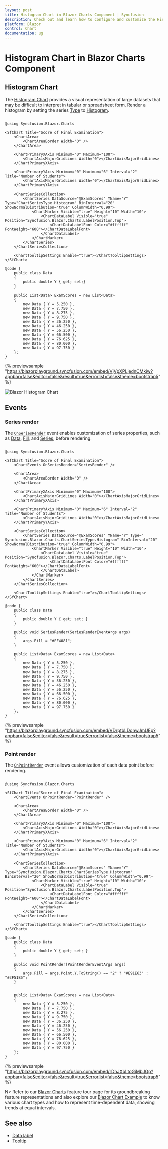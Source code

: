 ```yaml
---
layout: post
title: Histogram Chart in Blazor Charts Component | Syncfusion
description: Check out and learn how to configure and customize the Histogram Chart in Syncfusion Blazor Charts component.
platform: Blazor
control: Chart
documentation: ug
---
```


# Histogram Chart in Blazor Charts Component

## Histogram Chart

The [Histogram Chart](https://www.syncfusion.com/blazor-components/blazor-charts/chart-types/histogram-chart) provides a visual representation of large datasets that may be difficult to interpret in tabular or spreadsheet form. Render a histogram by setting the series [Type](https://help.syncfusion.com/cr/blazor/Syncfusion.Blazor.Charts.ChartSeries.html#Syncfusion_Blazor_Charts_ChartSeries_Type) to [Histogram](https://help.syncfusion.com/cr/blazor/Syncfusion.Blazor.Charts.ChartSeriesType.html#Syncfusion_Blazor_Charts_ChartSeriesType_Histogram).

```cshtml

@using Syncfusion.Blazor.Charts

<SfChart Title="Score of Final Examination">
    <ChartArea>
        <ChartAreaBorder Width="0" />
    </ChartArea>

    <ChartPrimaryXAxis Minimum="0" Maximum="100">
        <ChartAxisMajorGridLines Width="0"></ChartAxisMajorGridLines>
    </ChartPrimaryXAxis>

    <ChartPrimaryYAxis Minimum="0" Maximum="6" Interval="2" Title="Number of Students">
        <ChartAxisMajorGridLines Width="0"></ChartAxisMajorGridLines>
    </ChartPrimaryYAxis>

    <ChartSeriesCollection>
        <ChartSeries DataSource="@ExamScores" YName="Y" Type="ChartSeriesType.Histogram" BinInterval="20" ShowNormalDistribution="true" ColumnWidth="0.99">
            <ChartMarker Visible="true" Height="10" Width="10">
                <ChartDataLabel Visible="true" Position="Syncfusion.Blazor.Charts.LabelPosition.Top">
                    <ChartDataLabelFont Color="#ffffff" FontWeight="600"></ChartDataLabelFont>
                </ChartDataLabel>
            </ChartMarker>
        </ChartSeries>
    </ChartSeriesCollection>

    <ChartTooltipSettings Enable="true"></ChartTooltipSettings>
</SfChart>

@code {
    public class Data
    {
        public double Y { get; set;}
    }

    public List<Data> ExamScores = new List<Data>
	{
        new Data { Y = 5.250 },
        new Data { Y = 7.750 },
        new Data { Y = 8.275 },
        new Data { Y = 9.750 },
        new Data { Y = 36.250 },
        new Data { Y = 46.250 },
        new Data { Y = 56.250 },
        new Data { Y = 66.500 },
        new Data { Y = 76.625 },
        new Data { Y = 80.000 },
        new Data { Y = 97.750 }
    };
}

``` 
{% previewsample "https://blazorplayground.syncfusion.com/embed/VjVpXPLjednCMkiw?appbar=false&editor=false&result=true&errorlist=false&theme=bootstrap5" %}

![Blazor Histogram Chart](../images/othertypes/blazor-histogram-chart.png)

## Events

### Series render

The [`OnSeriesRender`](https://help.syncfusion.com/cr/blazor/Syncfusion.Blazor.Charts.ChartEvents.html#Syncfusion_Blazor_Charts_ChartEvents_OnSeriesRender) event enables customization of series properties, such as [Data](https://help.syncfusion.com/cr/blazor/Syncfusion.Blazor.Charts.SeriesRenderEventArgs.html#Syncfusion_Blazor_Charts_SeriesRenderEventArgs_Data), [Fill](https://help.syncfusion.com/cr/blazor/Syncfusion.Blazor.Charts.SeriesRenderEventArgs.html#Syncfusion_Blazor_Charts_SeriesRenderEventArgs_Fill), and [Series](https://help.syncfusion.com/cr/blazor/Syncfusion.Blazor.Charts.SeriesRenderEventArgs.html#Syncfusion_Blazor_Charts_SeriesRenderEventArgs_Series), before rendering.

```cshtml

@using Syncfusion.Blazor.Charts

<SfChart Title="Score of Final Examination">
    <ChartEvents OnSeriesRender="SeriesRender" />

    <ChartArea>
        <ChartAreaBorder Width="0" />
    </ChartArea>

    <ChartPrimaryXAxis Minimum="0" Maximum="100">
        <ChartAxisMajorGridLines Width="0"></ChartAxisMajorGridLines>
    </ChartPrimaryXAxis>

    <ChartPrimaryYAxis Minimum="0" Maximum="6" Interval="2" Title="Number of Students">
        <ChartAxisMajorGridLines Width="0"></ChartAxisMajorGridLines>
    </ChartPrimaryYAxis>

    <ChartSeriesCollection>
        <ChartSeries DataSource="@ExamScores" YName="Y" Type=" Syncfusion.Blazor.Charts.ChartSeriesType.Histogram" BinInterval="20" ShowNormalDistribution="true" ColumnWidth="0.99">
            <ChartMarker Visible="true" Height="10" Width="10">
                <ChartDataLabel Visible="true" Position="Syncfusion.Blazor.Charts.LabelPosition.Top">
                    <ChartDataLabelFont Color="#ffffff" FontWeight="600"></ChartDataLabelFont>
                </ChartDataLabel>
            </ChartMarker>
        </ChartSeries>
    </ChartSeriesCollection>

    <ChartTooltipSettings Enable="true"></ChartTooltipSettings>
</SfChart>

@code {
    public class Data
    {
        public double Y { get; set; }
    }

    public void SeriesRender(SeriesRenderEventArgs args)
    {
        args.Fill = "#FF4081";
    }

    public List<Data> ExamScores = new List<Data>
    {
        new Data { Y = 5.250 },
        new Data { Y = 7.750 },
        new Data { Y = 8.275 },
        new Data { Y = 9.750 },
        new Data { Y = 36.250 },
        new Data { Y = 46.250 },
        new Data { Y = 56.250 },
        new Data { Y = 66.500 },
        new Data { Y = 76.625 },
        new Data { Y = 80.000 },
        new Data { Y = 97.750 }
    };
}

```
{% previewsample "https://blazorplayground.syncfusion.com/embed/VDrptbLDonwJmUEp?appbar=false&editor=false&result=true&errorlist=false&theme=bootstrap5" %}

### Point render

The [`OnPointRender`](https://help.syncfusion.com/cr/blazor/Syncfusion.Blazor.Charts.ChartEvents.html#Syncfusion_Blazor_Charts_ChartEvents_OnPointRender) event allows customization of each data point before rendering.

```cshtml

@using Syncfusion.Blazor.Charts

<SfChart Title="Score of Final Examination">
    <ChartEvents OnPointRender="PointRender" />

    <ChartArea>
        <ChartAreaBorder Width="0" />
    </ChartArea>

    <ChartPrimaryXAxis Minimum="0" Maximum="100">
        <ChartAxisMajorGridLines Width="0"></ChartAxisMajorGridLines>
    </ChartPrimaryXAxis>

    <ChartPrimaryYAxis Minimum="0" Maximum="6" Interval="2" Title="Number of Students">
        <ChartAxisMajorGridLines Width="0"></ChartAxisMajorGridLines>
    </ChartPrimaryYAxis>

    <ChartSeriesCollection>
        <ChartSeries DataSource="@ExamScores" YName="Y" Type="Syncfusion.Blazor.Charts.ChartSeriesType.Histogram" BinInterval="20" ShowNormalDistribution="true" ColumnWidth="0.99">
            <ChartMarker Visible="true" Height="10" Width="10">
                <ChartDataLabel Visible="true" Position="Syncfusion.Blazor.Charts.LabelPosition.Top">
                    <ChartDataLabelFont Color="#ffffff" FontWeight="600"></ChartDataLabelFont>
                </ChartDataLabel>
            </ChartMarker>
        </ChartSeries>
    </ChartSeriesCollection>

    <ChartTooltipSettings Enable="true"></ChartTooltipSettings>
</SfChart>

@code {
    public class Data
    {
        public double Y { get; set; }
    }

    public void PointRender(PointRenderEventArgs args)
    {
        args.Fill = args.Point.Y.ToString() == "2" ? "#E91E63" : "#3F51B5";
    }


    public List<Data> ExamScores = new List<Data>
    {
        new Data { Y = 5.250 },
        new Data { Y = 7.750 },
        new Data { Y = 8.275 },
        new Data { Y = 9.750 },
        new Data { Y = 36.250 },
        new Data { Y = 46.250 },
        new Data { Y = 56.250 },
        new Data { Y = 66.500 },
        new Data { Y = 76.625 },
        new Data { Y = 80.000 },
        new Data { Y = 97.750 }
    };
}

```
{% previewsample "https://blazorplayground.syncfusion.com/embed/rDhJXbLtoGiMbJGp?appbar=false&editor=false&result=true&errorlist=false&theme=bootstrap5" %}

N> Refer to our [Blazor Charts](https://www.syncfusion.com/blazor-components/blazor-charts) feature tour page for its groundbreaking feature representations and also explore our [Blazor Chart Example](https://blazor.syncfusion.com/demos/chart/line?theme=bootstrap5) to know various chart types and how to represent time-dependent data, showing trends at equal intervals.

## See also

* [Data label](../data-labels)
* [Tooltip](../tool-tip)

